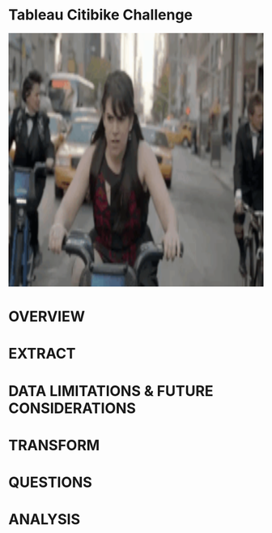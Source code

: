 # Tableau Citibike Challenge
<img src="/img/citibike_gif.gif" width="1000" height="500"/>

# OVERVIEW
# EXTRACT
# DATA LIMITATIONS & FUTURE CONSIDERATIONS
# TRANSFORM
# QUESTIONS
# ANALYSIS
